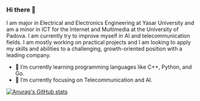 ### Hi there 👋

I am major in Electrical and Electronics Engineering at Yasar University and am a minor in ICT for the Internet and Multimedia at the University of Padova. I am currently try to improve myself in AI and telecommunication fields. I am mostly working on practical projects and I am looking to apply my skills and abilities to a challenging, growth-oriented position with a leading company.

- 🌱 I’m currently learning programming languages like C++, Python, and Go.
- 🔭 I’m currently focusing on Telecommunication and AI.

[![Anurag's GitHub stats](https://github-readme-stats.vercel.app/api?username=Yuucas)](https://github.com/anuraghazra/github-readme-stats)


<!--
**Yuucas/Yuucas** is a ✨ _special_ ✨ repository because its `README.md` (this file) appears on your GitHub profile.

Here are some ideas to get you started:

- 🔭 I’m currently working on ...
- 🌱 I’m currently learning C++, Python, and Go.
- 👯 I’m looking to collaborate on ...
- 🤔 I’m looking for help with ...
- 💬 Ask me about ...
- 📫 How to reach me: ...
- 😄 Pronouns: ...
- ⚡ Fun fact: ...
-->

